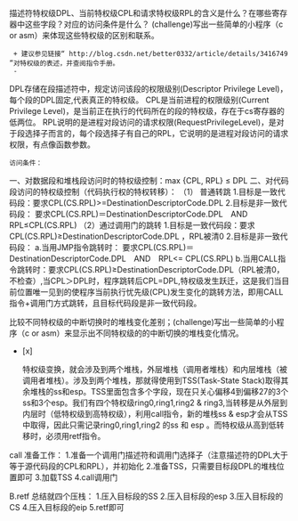 

描述符特权级DPL、当前特权级CPL和请求特权级RPL的含义是什么？在哪些寄存器中这些字段？对应的访问条件是什么？ (challenge)写出一些简单的小程序（c or asm）来体现这些特权级的区别和联系。
 ```
  + 建议参见链接“ http://blog.csdn.net/better0332/article/details/3416749 ”对特权级的表述，并查阅指令手册。
  - 
 ```
   DPL存储在段描述符中，规定访问该段的权限级别(Descriptor Privilege Level)，每个段的DPL固定,代表真正的特权级。
   CPL是当前进程的权限级别(Current Privilege Level)，是当前正在执行的代码所在的段的特权级，存在于cs寄存器的低两位。
   RPL说明的是进程对段访问的请求权限(RequestPrivilegeLevel)，是对于段选择子而言的，每个段选择子有自己的RPL，它说明的是进程对段访问的请求权限，有点像函数参数。
   
    访问条件：
一、对数据段和堆栈段访问时的特权级控制：max {CPL, RPL} ≤ DPL
二、对代码段访问的特权级控制（代码执行权的特权转移）：
	（1） 普通转跳
  	 1.目标是一致代码段：要求CPL(CS.RPL)>=DestinationDescriptorCode.DPL
	 2.目标是非一致代码段： 要求CPL(CS.RPL)＝DestinationDescriptorCode.DPL　AND　RPL≤CPL(CS.RPL)
	（2）通过调用门的跳转
	 1.目标是一致代码段：要求CPL(CS.RPL)≥DestinationDescriptorCode.DPL ，RPL被清0
	 2.目标是非一致代码段：
		a.当用JMP指令跳转时： 要求CPL(CS.RPL)＝DestinationDescriptorCode.DPL　AND　RPL<= CPL(CS.RPL)
		b.当用CALL指令跳转时：要求CPL(CS.RPL)≥DestinationDescriptorCode.DPL（RPL被清0，不检查）,当CPL＞DPL时，程序跳转后CPL=DPL,特权级发生跃迁，这是我们当目前位置唯一见到的使程序当前执行忧先级(CPL)发生变化的跳转方法，即用CALL指令+调用门方式跳转，且目标代码段是非一致代码段。


比较不同特权级的中断切换时的堆栈变化差别；(challenge)写出一些简单的小程序（c or asm）来显示出不同特权级的的中断切换的堆栈变化情况。
- [x]  
   
  特权级变换，就会涉及到两个堆栈，外层堆栈（调用者堆栈）和内层堆栈（被调用者堆栈）。涉及到两个堆栈，那就得使用到TSS(Task-State Stack)取得其余堆栈的ss和esp。TSS里面包含多个字段，现在只关心偏移4到偏移27的3个ss和3个esp。我们有四个特权级ring0,ring1,ring2 & ring3,当转移是从外层到内层时（低特权级到高特权级），利用call指令，新的堆栈ss & esp才会从TSS中取得，因此只需记录ring0,ring1,ring2 的ss 和 esp 。而特权级从高到低转移时，必须用retf指令。
> 

 call
准备工作：
1.准备一个调用门描述符和调用门选择子（注意描述符的DPL大于等于源代码段的CPL和RPL），并初始化
2.准备TSS，只需要目标段DPL的堆栈位置即可
3.加载TSS
4.call调用门
 
 
B.retf
总结就四个压栈：
1.压入目标段的SS
2.压入目标段的esp
3.压入目标段的CS
4.压入目标段的eip
5.retf即可
